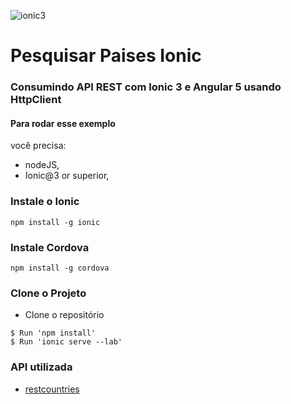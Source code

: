 ![ionic3](https://upload.wikimedia.org/wikipedia/commons/thumb/d/d1/Ionic_Logo.svg/300px-Ionic_Logo.svg.png)

# Pesquisar Paises Ionic

### Consumindo API REST com Ionic 3 e Angular 5 usando HttpClient

#### Para rodar esse exemplo ####

você precisa:
*    nodeJS,
*   Ionic@3 or superior,

### Instale o Ionic



```
npm install -g ionic

```

### Instale Cordova


```
npm install -g cordova

```

### Clone o Projeto
- Clone o repositório

```
$ Run 'npm install'
$ Run 'ionic serve --lab' 

```


### API utilizada  ###

* [restcountries](https://restcountries.eu/rest/v2/)





